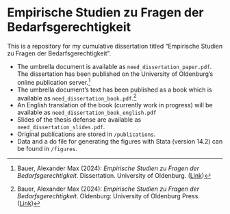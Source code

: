 # Empirische Studien zu Fragen der Bedarfsgerechtigkeit

This is a repository for my cumulative dissertation titled “Empirische Studien zu Fragen der Bedarfsgerechtigkeit”.

- The umbrella document is available as `need_dissertation_paper.pdf`. The dissertation has been published on the University of Oldenburg’s online publication server.[^1]
- The umbrella document’s text has been published as a book which is available as `need_dissertation_book.pdf`.[^2]
- An English translation of the book (currently work in progress) will be available as `need_dissertation_book_english.pdf`
- Slides of the thesis defense are available as `need_dissertation_slides.pdf`.
- Original publications are stored in `/publications`.
- Data and a do file for generating the figures with Stata (version 14.2) can be found in `/figures`.

[^1]: Bauer, Alexander Max (2024): _Empirische Studien zu Fragen der Bedarfsgerechtigkeit_. Dissertation. University of Oldenburg. ([Link](http://oops.uni-oldenburg.de/6834/))
[^2]: Bauer, Alexander Max (2024): _Empirische Studien zu Fragen der Bedarfsgerechtigkeit_. Oldenburg: University of Oldenburg Press. ([Link](https://oops.uni-oldenburg.de/6835/))
